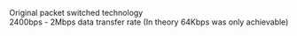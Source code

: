 Original packet switched technology  
2400bps - 2Mbps data transfer rate (In theory 64Kbps was only achievable)
